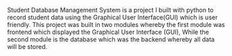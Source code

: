 Student Database Management System is a project I built with python to record student data using the Graphical User Interface(GUI) which is user friendly. 
This project was built in two modules whereby the first module was frontend which displayed the Graphical User Interface (GUI), While the second module is the database which was the backend whereby all data will be stored. 

